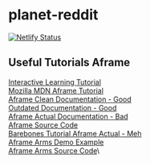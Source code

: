 # planet-reddit

[![Netlify Status](https://api.netlify.com/api/v1/badges/f1c0b156-9abc-4e64-9674-5c04d5537829/deploy-status)](https://app.netlify.com/sites/planet-reddit/deploys)

## Useful Tutorials Aframe
[Interactive Learning Tutorial](https://aframe.io/aframe-school/#/)\
[Mozilla MDN Aframe Tutorial](https://developer.mozilla.org/en-US/docs/Games/Techniques/3D_on_the_web/Building_up_a_basic_demo_with_A-Frame)\
[Aframe Clean Documentation - Good](https://aframe.io/docs/0.7.0/introduction/)\
[Outdated Documentation - Good](http://ngokevin.com/blog/aframe-component/)\
[Aframe Actual Documentation - Bad](https://altspacevr.github.io/AltspaceSDK/doc/aframe/)\
[Aframe Source Code](https://github.com/aframevr/aframe/tree/da94b61e9c7333912d1e666036598d2cd9e4d03d)\
[Barebones Tutorial Aframe Actual - Meh](https://developer.altvr.com/building-altspacevr-apps-with-a-frame/)\
[Aframe Arms Demo Example](https://aframe.io/aframe/examples/animation/arms/)\
[Aframe Arms Source Code](https://github.com/aframevr/aframe/blob/master/examples/animation/arms/index.html)\

